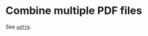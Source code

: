 # Combine multiple PDF files

See [`pdftk`][pdftk].

<!--
  References
  -->

<!-- Others -->
[pdftk]: pdftk.md#combine-multiple-files
